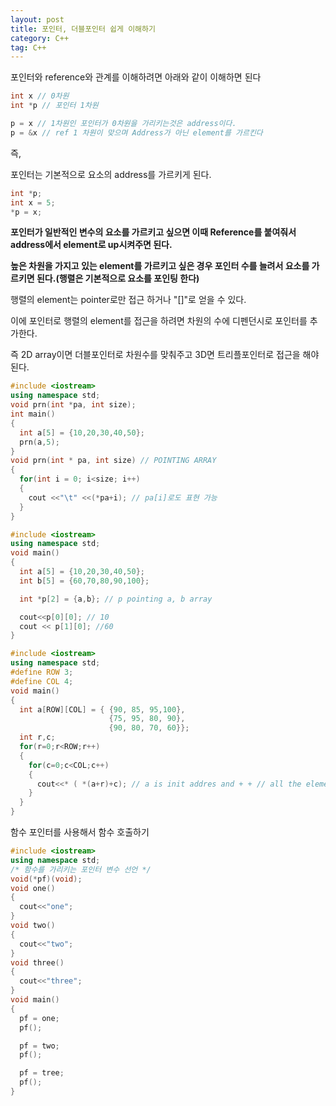 ```yaml
---
layout: post
title: 포인터, 더블포인터 쉽게 이해하기
category: C++
tag: C++
---
```


포인터와 reference와 관계를 이해하려면 아래와 같이 이해하면 된다

```c++
int x // 0차원
int *p // 포인터 1차원

p = x // 1차원인 포인터가 0차원을 가리키는것은 address이다.
p = &x // ref 1 차원이 맞으며 Address가 아닌 element를 가르킨다
```

즉,

포인터는 기본적으로 요소의 address를 가르키게 된다.

```c++
int *p;
int x = 5;
*p = x;
```

**포인터가 일반적인 변수의 요소를 가르키고 싶으면 이때 Reference를 붙여줘서 address에서 element로 up시켜주면 된다.**

**높은 차원을 가지고 있는 element를 가르키고 싶은 경우 포인터 수를 늘려서 요소를 가르키면 된다.(행렬은 기본적으로 요소를 포인팅 한다)**

행렬의 element는 pointer로만 접근 하거나 "[]"로 얻을 수 있다.

이에 포인터로 행렬의 element를 접근을 하려면 차원의 수에 디펜던시로 포인터를 추가한다.

즉 2D array이면 더블포인터로 차원수를 맞춰주고 3D면 트리플포인터로 접근을 해야된다.

```c++
#include <iostream>
using namespace std;
void prn(int *pa, int size);
int main()
{
  int a[5] = {10,20,30,40,50};
  prn(a,5);
}
void prn(int * pa, int size) // POINTING ARRAY
{
  for(int i = 0; i<size; i++)
  {
    cout <<"\t" <<(*pa+i); // pa[i]로도 표현 가능
  }  
}
```

```c++
#include <iostream>
using namespace std;
void main()
{
  int a[5] = {10,20,30,40,50};
  int b[5] = {60,70,80,90,100};

  int *p[2] = {a,b}; // p pointing a, b array

  cout<<p[0][0]; // 10
  cout << p[1][0]; //60
}
```

```c++
#include <iostream>
using namespace std;
#define ROW 3;
#define COL 4;
void main()
{
  int a[ROW][COL] = { {90, 85, 95,100},
                      {75, 95, 80, 90},
                      {90, 80, 70, 60}};
  int r,c;
  for(r=0;r<ROW;r++)
  {
    for(c=0;c<COL;c++)
    {
      cout<<* ( *(a+r)+c); // a is init addres and + + // all the elements is 4 byte neighbors following previous one.
    }
  }
}
```

함수 포인터를 사용해서 함수 호출하기
```c++
#include <iostream>
using namespace std;
/* 함수를 가리키는 포인터 변수 선언 */
void(*pf)(void);
void one()
{
  cout<<"one";
}
void two()
{
  cout<<"two";
}
void three()
{
  cout<<"three";
}
void main()
{
  pf = one;
  pf();

  pf = two;
  pf();

  pf = tree;
  pf();
}

```
